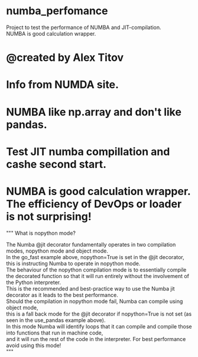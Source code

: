 # numba_perfomance <br>
Project to test the performance of NUMBA and JIT-compilation.<br>
NUMBA is good calculation wrapper. <br>
# @created by Alex Titov<br>

# Info from NUMDA site.<br>
# NUMBA like np.array and don't like pandas.<br>
# Test JIT numba compillation and cashe second start.<br>
# NUMBA is good calculation wrapper. The efficiency of DevOps or loader is not surprising!<br>
"""
What is nopython mode?<br>

The Numba @jit decorator fundamentally operates in two compilation modes, nopython mode and object mode. <br>
In the go_fast example above, nopython=True is set in the @jit decorator, <br>
this is instructing Numba to operate in nopython mode. <br>
The behaviour of the nopython compilation mode is to essentially compile <br>
the decorated function so that it will run entirely without the involvement of the Python interpreter.<br> 
This is the recommended and best-practice way to use the Numba jit decorator as it leads to the best performance.<br>
Should the compilation in nopython mode fail, Numba can compile using object mode,<br>
this is a fall back mode for the @jit decorator if nopython=True is not set (as seen in the use_pandas example above).<br>
In this mode Numba will identify loops that it can compile and compile those into functions that run in machine code,<br>
and it will run the rest of the code in the interpreter. For best performance avoid using this mode!<br>
"""

